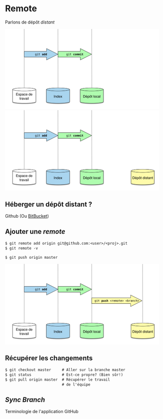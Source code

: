 # Remote

Parlons de dépôt *distant*


<img src="img/remote-0-master.png" class="as-is" />


<img src="img/remote-1-remote.png" class="as-is" />


## Héberger un dépôt distant ?
Github (Ou [BitBucket](https://bitbucket.org/))


## Ajouter une _remote_

```shell
$ git remote add origin git@github.com:<user>/<proj>.git
$ git remote -v
```


```shell
$ git push origin master
```
<img src="img/remote-2-push.png" class="as-is" />


## Récupérer les changements

```shell
$ git checkout master     # Aller sur la branche master
$ git status              # Est-ce propre? (Bien sûr!)
$ git pull origin master  # Récupérer le travail
                          # de l'équipe
```


## _Sync Branch_
Terminologie de l'application GitHub